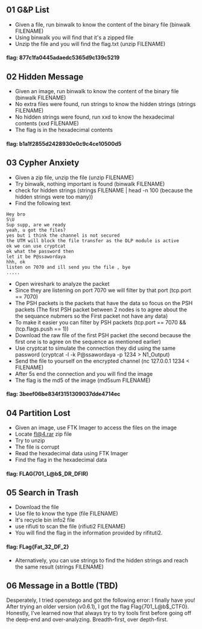 ## 01 G&P List

* Given a file, run binwalk to know the content of the binary file (binwalk FILENAME)
* Using binwalk you will find that it's a zipped file 
* Unzip the file and you will find the flag.txt (unzip FILENAME)

#### flag: 877c1fa0445adaedc5365d9c139c5219


## 02 Hidden Message

* Given an image, run binwalk to know the content of the binary file (binwalk FILENAME)
* No extra files were found, run strings to know the hidden strings (strings FILENAME)
* No hidden strings were found, run xxd to know the hexadecimal contents (xxd FILENAME)
* The flag is in the hexadecimal contents

#### flag: b1a1f2855d2428930e0c9c4ce10500d5

## 03 Cypher Anxiety

* Given a zip file, unzip the file (unzip FILENAME)
* Try binwalk, nothing important is found (binwalk FILENAME) 
* check for hidden strings (strings FILENAME | head -n 100 (because the hidden strings were too many))
* Find the following text 

```
Hey bro
S\U	
Sup supp, are we ready
yeah, u got the files?
yes but i think the channel is not secured
the UTM will block the file transfer as the DLP module is active
ok we can use cryptcat
ok what the password then
let it be P@ssawordaya
hhh, ok
listen on 7070 and ill send you the file , bye
.....
```

* Open wireshark to analyze the packet 
* Since they are listening on port 7070 we will filter by that port (tcp.port == 7070)
* The PSH packets is the packets that have the data so focus on the PSH packets (The first PSH packet between 2 nodes is to agree about the the sequance nubmers so the First packet not have any data)
* To make it easier you can filter by PSH packets (tcp.port == 7070 && (tcp.flags.push == 1))
* Download the raw file of the first PSH packet (the second because the first one is to agree on the sequence as mentioned earlier)
* Use cryptcat to simulate the connection they did using the same password (cryptcat -l -k P@ssawordaya -p 1234 > N1_Output)
* Send the file to yourself on the encrypted channel (nc 127.0.0.1 1234 < FILENAME)
* After 5s end the connection and you will find the image
* The flag is the md5 of the image (md5sum FILENAME)

#### flag: 3beef06be834f3151309037dde4714ec

## 04 Partition Lost

* Given an image, use FTK Imager to access the files on the image
* Locate fl@4.rar zip file
* Try to unzip
* The file is corrupt
* Read the hexadecimal data using FTK Imager
* Find the flag in the hexadecimal data

#### flag: FLAG(701_L@b$_DR_DFIR)

## 05 Search in Trash
* Download the file
* Use file to know the type (file FILENAME)
* It's recycle bin info2 file 
* use rifiuti to scan the file (rifiuti2 FILENAME)
* You will find the flag in the information provided by rifituti2.

#### flag: FLag{Fat_32_DF_2}

* Alternatively, you can use strings to find the hidden strings and reach the same result (strings FILENAME)

## 06 Message in a Bottle (TBD)
Desperately, I tried openstego and got the following error:
I finally have you!
After trying an older version (v0.6.1), I got the flag Flag{701_L@b$_CTF0}. Honestly, I've learned now that always try to try tools first before going off the deep-end and over-analyzing. Breadth-first, over depth-first.
